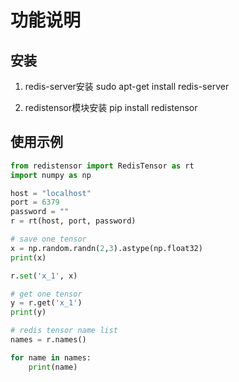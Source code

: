 # 功能说明


## 安装
1. redis-server安装
sudo apt-get install redis-server

2. redistensor模块安装
pip install redistensor

## 使用示例
```python
from redistensor import RedisTensor as rt
import numpy as np

host = "localhost"
port = 6379
password = ""
r = rt(host, port, password)

# save one tensor
x = np.random.randn(2,3).astype(np.float32)
print(x)

r.set('x_1', x)

# get one tensor
y = r.get('x_1')
print(y)

# redis tensor name list
names = r.names()

for name in names:
    print(name)
```


